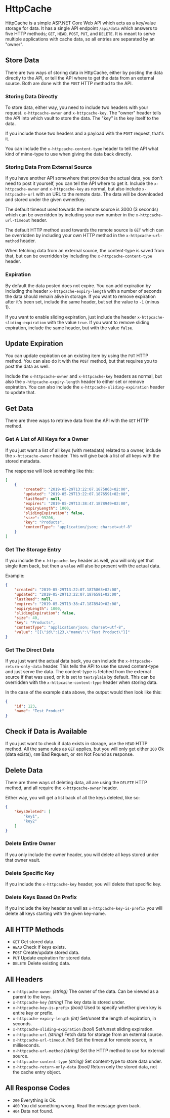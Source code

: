 # HttpCache

HttpCache is a simple ASP.NET Core Web API which acts as a key/value storage for data. It has a single API endpoint `/api/data` which answers to five HTTP methods; `GET`, `HEAD`, `POST`, `PUT`, and `DELETE`. It is meant to serve multiple applications with cache data, so all entries are separated by an "owner".

## Store Data
There are two ways of storing data in HttpCache, either by posting the data directly to the API, or tell the API where to get the data from an external source. Both are done with the `POST` HTTP method to the API.

### Storing Data Directly
To store data, either way, you need to include two headers with your request. `x-httpcache-owner` and `x-httpcache-key`. The "owner" header tells the API into which vault to store the data. The "key" is the key itself to the data.

If you include those two headers and a payload with the `POST` request, that's it.

You can include the `x-httpcache-content-type` header to tell the API what kind of mime-type to use when giving the data back directly.

### Storing Data From External Source
If you have another API somewhere that provides the actual data, you don't need to post it yourself, you can tell the API where to get it. Include the `x-httpcache-owner` and `x-httpcache-key` as normal, but also include `x-httpcache-url` with an URL to the remote data. The data will be downloaded and stored under the given owner/key.

The default timeout used towards the remote source is 3000 (3 seconds) which can be overridden by including your own number in the `x-httpcache-url-timeout` header.

The default HTTP method used towards the remote source is `GET` which can be overridden by including your own HTTP method in the `x-httpcache-url-method` header.

When fetching data from an external source, the content-type is saved from that, but can be overridden by including the `x-httpcache-content-type` header.

### Expiration
By default the data posted does not expire. You can add expiration by including the header `x-httpcache-expiry-length` with a number of seconds the data should remain alive in storage. If you want to remove expiration after it's been set, include the same header, but set the value to `-1` (minus 1).

If you want to enable sliding expiration, just include the header `x-httpcache-sliding-expiration` with the value `true`. If you want to remove sliding expiration, include the same header, but with the value `false`.

## Update Expiration
You can update expiration on an existing item by using the `PUT` HTTP method. You can also do it with the `POST` method, but that requires you to post the data as well.

Include the `x-httpcache-owner` and `x-httpcache-key` headers as normal, but also the `x-httpcache-expiry-length` header to either set or remove expiration. You can also include the `x-httpcache-sliding-expiration` header to update that.

## Get Data
There are three ways to retrieve data from the API with the `GET` HTTP method.

### Get A List of All Keys for a Owner
If you just want a list of all keys (with metadata) related to a owner, include the `x-httpcache-owner` header. This will give back a list of all keys with the stored metadata.

The response will look something like this:
```json
[
    {
        "created": "2019-05-29T13:22:07.1875863+02:00",
        "updated": "2019-05-29T13:22:07.1876591+02:00",
        "lastRead": null,
        "expires": "2019-05-29T13:38:47.1878949+02:00",
        "expiryLength": 1000,
        "slidingExpiration": false,
        "size": 99206,
        "key": "Products",
        "contentType": "application/json; charset=utf-8"
    }
]
```

### Get The Storage Entry
If you include the `x-httpcache-key` header as well, you will only get that single item back, but then a `value` will also be present with the actual data.

Example:
```json
{
    "created": "2019-05-29T13:22:07.1875863+02:00",
    "updated": "2019-05-29T13:22:07.1876591+02:00",
    "lastRead": null,
    "expires": "2019-05-29T13:38:47.1878949+02:00",
    "expiryLength": 1000,
    "slidingExpiration": false,
    "size": 40,
    "key": "Products",
    "contentType": "application/json; charset=utf-8",
    "value": "[{\"id\":123,\"name\":\"Test Product\"}]"
}
```

### Get The Direct Data
If you just want the actual data back, you can include the `x-httpcache-return-only-data` header. This tells the API to use the saved content-type and just serve the data. The content-type is fetched from the external source if that was used, or it is set to `text/plain` by default. This can be overridden with the `x-httpcache-content-type` header when storing data.

In the case of the example data above, the output would then look like this:
```json
{
	"id": 123,
	"name": "Test Product"
}
```

## Check if Data is Available
If you just want to check if data exists in storage, use the `HEAD` HTTP method. All the same rules as `GET` applies, but you will only get either `200` Ok (data exists), `400` Bad Request, or `404` Not Found as response.

## Delete Data
There are three ways of deleting data, all are using the `DELETE` HTTP method, and all require the `x-httpcache-owner` header.

Either way, you will get a list back of all the keys deleted, like so:
```json
{
    "keysDeleted": [
        "key1",
        "key2"
    ]
}
```

### Delete Entire Owner
If you only include the owner header, you will delete all keys stored under that owner vault.

### Delete Specific Key
If you include the `x-httpcache-key` header, you will delete that specific key.

### Delete Keys Based On Prefix
If you include the key header as well as `x-httpcache-key-is-prefix` you will delete all keys starting with the given key-name.

## All HTTP Methods
* `GET` Get stored data.
* `HEAD` Check if keys exists.
* `POST` Create/update stored data.
* `PUT` Update expiration for stored data.
* `DELETE` Delete existing data.

## All Headers
* `x-httpcache-owner` *(string)* The owner of the data. Can be viewed as a parent to the keys.
* `x-httpcache-key` *(string)* The key data is stored under.
* `x-httpcache-key-is-prefix` *(bool)* Used to specify whether given key is entire key or prefix.
* `x-httpcache-expiry-length` *(int)* Set/unset the length of expiration, in seconds.
* `x-httpcache-sliding-expiration` *(bool)* Set/unset sliding expiration.
* `x-httpcache-url` *(string)* Fetch data for storage from an external source.
* `x-httpcache-url-timeout` *(int)* Set the timeout for remote source, in milliseconds.
* `x-httpcache-url-method` *(string)* Set the HTTP method to use for external source.
* `x-httpcache-content-type` *(string)* Set content-type to store data under.
* `x-httpcache-return-only-data` *(bool)* Return only the stored data, not the cache entry object.

## All Response Codes
* `200` Everything is Ok.
* `400` You did something wrong. Read the message given back.
* `404` Data not found.
